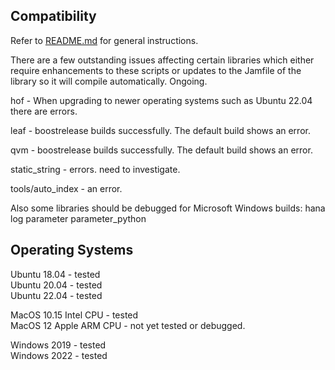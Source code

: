 
## Compatibility

Refer to [README.md](README.md) for general instructions.

There are a few outstanding issues affecting certain libraries which either require enhancements to these scripts or updates to the Jamfile of the library so it will compile automatically. Ongoing.

hof - When upgrading to newer operating systems such as Ubuntu 22.04 there are errors.

leaf - boostrelease builds successfully. The default build shows an error.

qvm - boostrelease builds successfully. The default build shows an error.

static_string - errors. need to investigate.

tools/auto_index - an error.

Also some libraries should be debugged for Microsoft Windows builds: hana log parameter parameter_python

## Operating Systems

Ubuntu 18.04 - tested  
Ubuntu 20.04 - tested  
Ubuntu 22.04 - tested  

MacOS 10.15 Intel CPU - tested  
MacOS 12 Apple ARM CPU - not yet tested or debugged.

Windows 2019 - tested  
Windows 2022 - tested

